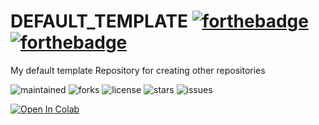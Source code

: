 # DEFAULT_TEMPLATE  [![forthebadge](https://forthebadge.com/images/badges/built-with-love.svg)](https://forthebadge.com) [![forthebadge](https://forthebadge.com/images/badges/made-with-python.svg)](https://forthebadge.com)
My default template Repository for creating other repositories

![maintained](https://img.shields.io/badge/maintained-yes-green?style=for-the-badge)
![forks](https://img.shields.io/github/forks/agneay/Hugging-Face-Tutorials?style=for-the-badge)
![license](https://img.shields.io/github/license/agneay/Hugging-Face-Tutorials?style=for-the-badge)
![stars](https://img.shields.io/github/stars/agneay/Hugging-Face-Tutorials?style=for-the-badge)
![issues](https://img.shields.io/github/issues/agneay/Hugging-Face-Tutorials?style=for-the-badge)

[![Open In Colab](https://colab.research.google.com/assets/colab-badge.svg)](https://colab.research.google.com/github/agneay/Hugging-Face-Tutorials/blob/main/hugging_face_Dummy_Agent_Library.ipynb)

